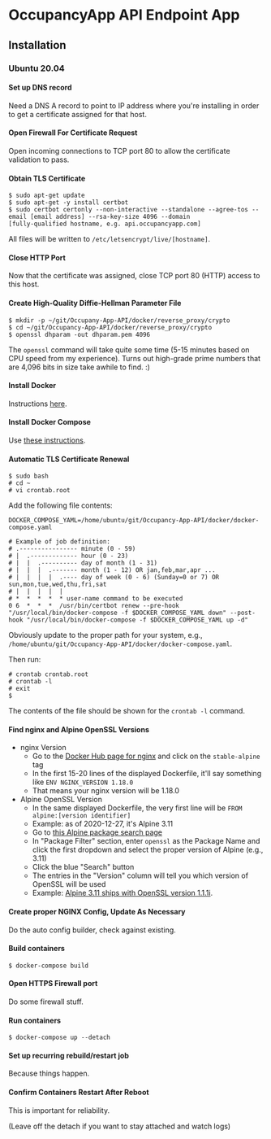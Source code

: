 # OccupancyApp API Endpoint App

## Installation

### Ubuntu 20.04

#### Set up DNS record

Need a DNS A record to point to IP address where you're installing in order 
to get a certificate assigned for that host.

#### Open Firewall For Certificate Request

Open incoming connections to TCP port 80 to allow the certificate validation to pass.

#### Obtain TLS Certificate 

```shell
$ sudo apt-get update
$ sudo apt-get -y install certbot 
$ sudo certbot certonly --non-interactive --standalone --agree-tos --email [email address] --rsa-key-size 4096 --domain
[fully-qualified hostname, e.g. api.occupancyapp.com]
```

All files will be written to `/etc/letsencrypt/live/[hostname]`.

#### Close HTTP Port 

Now that the certificate was assigned, close TCP port 80 (HTTP) access to this host.


#### Create High-Quality Diffie-Hellman Parameter File

```
$ mkdir -p ~/git/Occupany-App-API/docker/reverse_proxy/crypto
$ cd ~/git/Occupancy-App-API/docker/reverse_proxy/crypto
$ openssl dhparam -out dhparam.pem 4096
```

The `openssl` command will take quite some time (5-15 minutes based on 
CPU speed from my experience). Turns out high-grade prime numbers that
are 4,096 bits in size take awhile to find. :)

#### Install Docker

Instructions [here](https://www.digitalocean.com/community/tutorials/how-to-install-and-use-docker-on-ubuntu-20-04).

#### Install Docker Compose

Use [these instructions](https://www.digitalocean.com/community/tutorials/how-to-install-and-use-docker-compose-on-ubuntu-20-04).


#### Automatic TLS Certificate Renewal

```
$ sudo bash
# cd ~
# vi crontab.root
```

Add the following file contents:

```
DOCKER_COMPOSE_YAML=/home/ubuntu/git/Occupancy-App-API/docker/docker-compose.yaml

# Example of job definition:
# .---------------- minute (0 - 59)
# |  .------------- hour (0 - 23)
# |  |  .---------- day of month (1 - 31)
# |  |  |  .------- month (1 - 12) OR jan,feb,mar,apr ...
# |  |  |  |  .---- day of week (0 - 6) (Sunday=0 or 7) OR sun,mon,tue,wed,thu,fri,sat
# |  |  |  |  |
# *  *  *  *  * user-name command to be executed
0 6  *  *  *  /usr/bin/certbot renew --pre-hook "/usr/local/bin/docker-compose -f $DOCKER_COMPOSE_YAML down" --post-hook "/usr/local/bin/docker-compose -f $DOCKER_COMPOSE_YAML up -d"
```

Obviously update to the proper path for your system, e.g., `/home/ubuntu/git/Occupancy-App-API/docker/docker-compose.yaml`.

Then run:

```
# crontab crontab.root
# crontab -l
# exit
$ 
```

The contents of the file should be shown for the `crontab -l` command.

#### Find nginx and Alpine OpenSSL Versions

* nginx Version
    - Go to the [Docker Hub page for nginx](https://hub.docker.com/_/nginx) and click on the `stable-alpine` tag
    - In the first 15-20 lines of the displayed Dockerfile, it'll say something like `ENV NGINX_VERSION 1.18.0`
    - That means your nginx version will be 1.18.0
* Alpine OpenSSL Version
    - In the same displayed Dockerfile, the very first line will be `FROM alpine:[version identifier]`
    - Example: as of 2020-12-27, it's Alpine 3.11
    - Go to [this Alpine package search page](https://pkgs.alpinelinux.org/packages)
    - In "Package Filter" section, enter `openssl` as the Package Name and click the first dropdown and select the proper version of
Alpine (e.g., 3.11)
    - Click the blue "Search" button
    - The entries in the "Version" column will tell you which version of OpenSSL will be used
    - Example: [Alpine 3.11 ships with OpenSSL version 1.1.1i](https://pkgs.alpinelinux.org/packages?name=openssl&branch=v3.11).

#### Create proper NGINX Config, Update As Necessary

Do the auto config builder, check against existing.

#### Build containers

```
$ docker-compose build
```

#### Open HTTPS Firewall port

Do some firewall stuff.

#### Run containers

```
$ docker-compose up --detach
```

#### Set up recurring rebuild/restart job

Because things happen.

#### Confirm Containers Restart After Reboot

This is important for reliability.

(Leave off the detach if you want to stay attached and watch logs)
